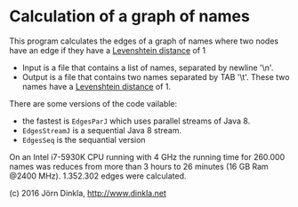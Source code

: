 # Calculation of a graph of names

This program calculates the edges of a graph of names where two nodes have an edge if they have a 
[Levenshtein distance](https://en.wikipedia.org/wiki/Levenshtein_distance) of 1

* Input is a file that contains a list of names, separated by newline '\n'.
* Output is a file that contains two names separated by TAB '\t'. These two names have a 
[Levenshtein distance](https://en.wikipedia.org/wiki/Levenshtein_distance) of 1.

There are some versions of the code vailable:

* the fastest is `EdgesParJ` which uses parallel streams of Java 8.
* `EdgesStreamJ` is a sequential Java 8 stream.
* `EdgesSeq` is the sequantial version


On an Intel i7-5930K CPU running with 4 GHz the running time for 260.000 names was reduces from more than 3 hours to 
26 minutes (16 GB Ram @2400 MHz). 1.352.302 edges were calculated.

(c) 2016 Jörn Dinkla, http://www.dinkla.net

